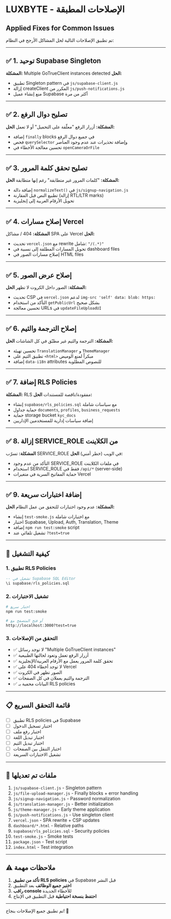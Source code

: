 # LUXBYTE - الإصلاحات المطبقة
## Applied Fixes for Common Issues

تم تطبيق الإصلاحات التالية لحل المشاكل الأرجح في النظام:

---

## ✅ 1. توحيد Supabase Singleton
**المشكلة:** Multiple GoTrueClient instances detected
**الحل:**
- تطبيق Singleton pattern في `js/supabase-client.js`
- إزالة createClient المكرر من `js/push-notifications.js`
- منع إنشاء عميل Supabase أكثر من مرة

---

## ✅ 2. تصليح دوال الرفع
**المشكلة:** أزرار الرفع "معلّقة على التحميل" أو لا تعمل
**الحل:**
- إضافة `finally` blocks في جميع دوال الرفع
- فحص `querySelector` وإضافة تحذيرات عند عدم وجود العناصر
- تحسين معالجة الأخطاء في `openCameraOrFile`

---

## ✅ 3. تصليح تحقق كلمة المرور
**المشكلة:** "كلمات المرور غير متطابقة" رغم إنها متطابقة
**الحل:**
- إضافة دالة `normalizeText()` في `js/signup-navigation.js`
- تطبيع النص قبل المقارنة (إزالة RTL/LTR marks)
- تحويل الأرقام العربية إلى إنجليزية

---

## ✅ 4. إصلاح مسارات Vercel
**المشكلة:** 404 / مشاكل SPA على Vercel
**الحل:**
- تحديث `vercel.json` مع rewrite شامل: `"/(.*)"`
- تحويل المسارات المطلقة إلى نسبية في dashboard files
- إصلاح مسارات الصور في HTML files

---

## ✅ 5. إصلاح عرض الصور
**المشكلة:** الصور داخل الكروت لا تظهر
**الحل:**
- تحديث CSP في `vercel.json` لدعم `img-src 'self' data: blob: https:`
- التأكد من استخدام `getPublicUrl` بشكل صحيح
- تحسين معالجة URLs في `updateFileUploadUI`

---

## ✅ 6. إصلاح الترجمة والثيم
**المشكلة:** الترجمة والثيم غير مطبّق في كل الشاشات
**الحل:**
- تحسين تهيئة `TranslationManager` و `ThemeManager`
- تطبيق الثيم على `<html>` مبكراً لمنع الوميض
- إضافة `data-i18n` attributes للنصوص المطلوبة

---

## ✅ 7. إضافة RLS Policies
**المشكلة:** RLS مفقودة/ناقصة للمستندات
**الحل:**
- إنشاء `supabase/rls_policies.sql` مع سياسات شاملة
- حماية جداول `documents`, `profiles`, `business_requests`
- حماية storage bucket `kyc_docs`
- إضافة سياسات إدارية للمستخدمين الإداريين

---

## ✅ 8. إزالة SERVICE_ROLE من الكلاينت
**المشكلة:** تسرّب SERVICE_ROLE في الويب (خطر أمني)
**الحل:**
- التأكد من عدم وجود SERVICE_ROLE في ملفات الكلاينت
- استخدام SERVICE_ROLE فقط في `/api/*` (server-side)
- حماية المفاتيح السرية في متغيرات Vercel

---

## ✅ 9. إضافة اختبارات سريعة
**المشكلة:** عدم وجود اختبارات للتحقق من عمل النظام
**الحل:**
- إنشاء `test-smoke.js` مع اختبارات شاملة
- اختبار Supabase, Upload, Auth, Translation, Theme
- إضافة `npm run test:smoke` script
- تشغيل تلقائي عند `?test=true`

---

## 🚀 كيفية التشغيل

### 1. تطبيق RLS Policies
```sql
-- تشغيل في Supabase SQL Editor
\i supabase/rls_policies.sql
```

### 2. تشغيل الاختبارات
```bash
# اختبار سريع
npm run test:smoke

# أو فتح المتصفح مع
http://localhost:3000?test=true
```

### 3. التحقق من الإصلاحات
- ✅ لا توجد رسائل "Multiple GoTrueClient instances"
- ✅ أزرار الرفع تعمل وتعود لحالتها الطبيعية
- ✅ تحقق كلمة المرور يعمل مع الأرقام العربية/الإنجليزية
- ✅ لا توجد أخطاء 404 على Vercel
- ✅ الصور تظهر في الكروت
- ✅ الترجمة والثيم يعملان في كل الصفحات
- ✅ البيانات محمية بـ RLS policies

---

## 📋 قائمة التحقق السريع

- [ ] تطبيق RLS policies في Supabase
- [ ] اختبار تسجيل الدخول
- [ ] اختبار رفع ملف
- [ ] اختبار تبديل اللغة
- [ ] اختبار تبديل الثيم
- [ ] اختبار التنقل بين الصفحات
- [ ] تشغيل الاختبارات السريعة

---

## 🔧 ملفات تم تعديلها

1. `js/supabase-client.js` - Singleton pattern
2. `js/file-upload-manager.js` - Finally blocks + error handling
3. `js/signup-navigation.js` - Password normalization
4. `js/translation-manager.js` - Better initialization
5. `js/theme-manager.js` - Early theme application
6. `js/push-notifications.js` - Use singleton client
7. `vercel.json` - SPA rewrite + CSP updates
8. `dashboard/*.html` - Relative paths
9. `supabase/rls_policies.sql` - Security policies
10. `test-smoke.js` - Smoke tests
11. `package.json` - Test script
12. `index.html` - Test integration

---

## ⚠️ ملاحظات مهمة

1. **تأكد من تطبيق RLS policies** في Supabase قبل النشر
2. **اختبر جميع الوظائف** بعد التطبيق
3. **راقب console** للأخطاء الجديدة
4. **احتفظ بنسخة احتياطية** قبل التطبيق في الإنتاج

---

تم تطبيق جميع الإصلاحات بنجاح! 🎉

